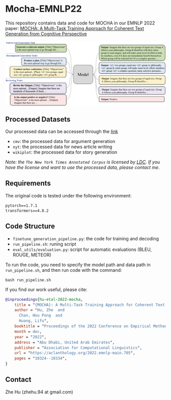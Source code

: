 # Mocha-EMNLP22

This repository contains data and code for MOCHA in our EMNLP 2022 paper: [MOCHA: A Multi-Task Training Approach for Coherent Text Generation
from Cognitive Perspective](https://arxiv.org/pdf/2210.14650.pdf)


<div align='center'>
<img src="./figure/mocha_model.png"  alt="NAME" align=center />
</div>  


## Processed Datasets
Our processed data can be accessed through the [link](https://drive.google.com/drive/folders/1i8JUkhwWwn0oj7h4vOGJxwKoN1RCQea9?usp=sharing)
- `cmv`: the processed data for argument generation
- `nyt`: the processed data for news article writing
- `wikiplot`: the processed data for story generation

*Note: the `The New York Times Annotated Corpus` is licensed by [LDC](https://catalog.ldc.upenn.edu/LDC2008T19). If you have the license and want to use the processed data, please contact me.*

## Requirements

The original code is tested under the following environment:

```
pytorch==1.7.1
transformers==4.8.2
```

## Code Structure
- `finetune_generation_pipeline.py`: the code for training and decoding
- `run_pipeline.sh`: runing script
- `eval_utils/evaluation.py`: script for automatic evaluations (BLEU, ROUGE, METEOR)

To run the code, you need to specify the model path and data path in `run_pipeline.sh`, and then run code with the command:
```
bash run_pipeline.sh
```


If you find our work useful, please cite:
```bibtex
@inproceedings{hu-etal-2022-mocha,
    title = "{MOCHA}: A Multi-Task Training Approach for Coherent Text Generation from Cognitive Perspective",
    author = "Hu, Zhe  and
      Chan, Hou Pong  and
      Huang, Lifu",
    booktitle = "Proceedings of the 2022 Conference on Empirical Methods in Natural Language Processing",
    month = dec,
    year = "2022",
    address = "Abu Dhabi, United Arab Emirates",
    publisher = "Association for Computational Linguistics",
    url = "https://aclanthology.org/2022.emnlp-main.705",
    pages = "10324--10334",
}

```


## Contact

Zhe Hu (zhehu.94 at gmail.com)
